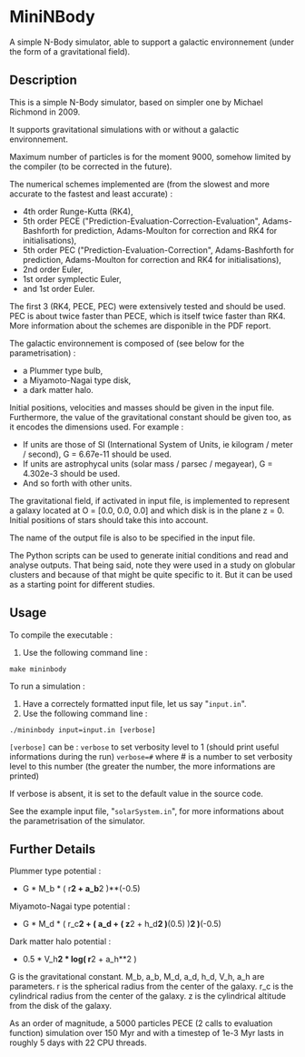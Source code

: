 # MiniNBody
A simple N-Body simulator, able to support a galactic environnement (under the form of a gravitational field).

## Description
This is a simple N-Body simulator, based on simpler one by Michael Richmond in 2009.

It supports gravitational simulations with or without a galactic environnement.

Maximum number of particles is for the moment 9000, somehow limited by the compiler (to be corrected in the future).

The numerical schemes implemented are (from the slowest and more accurate to the fastest and least accurate) :
- 4th order Runge-Kutta (RK4),
- 5th order PECE ("Prediction-Evaluation-Correction-Evaluation", Adams-Bashforth for prediction, Adams-Moulton for correction and RK4 for initialisations),
- 5th order PEC ("Prediction-Evaluation-Correction", Adams-Bashforth for prediction, Adams-Moulton for correction and RK4 for initialisations),
- 2nd order Euler,
- 1st order symplectic Euler,
- and 1st order Euler.

The first 3 (RK4, PECE, PEC) were extensively tested and should be used. PEC is about twice faster than PECE, which is itself twice faster than RK4. More information about the schemes are disponible in the PDF report.

The galactic environnement is composed of (see below for the parametrisation) :
- a Plummer type bulb,
- a Miyamoto-Nagai type disk,
- a dark matter halo.

Initial positions, velocities and masses should be given in the input file. Furthermore, the value of the gravitational constant should be given too, as it encodes the dimensions used. For example :
- If units are those of SI (International System of Units, ie kilogram / meter / second), G = 6.67e-11 should be used.
- If units are astrophycal units (solar mass / parsec / megayear), G = 4.302e-3 should be used.
- And so forth with other units.

The gravitational field, if activated in input file, is implemented to represent a galaxy located at O = [0.0, 0.0, 0.0] and which disk is in the plane z = 0. Initial positions of stars should take this into account.

The name of the output file is also to be specified in the input file.

The Python scripts can be used to generate initial conditions and read and analyse outputs. That being said, note they were used in a study on globular clusters and because of that might be quite specific to it. But it can be used as a starting point for different studies.

## Usage
To compile the executable :
1) Use the following command line :
```
make mininbody
```

To run a simulation :
1) Have a correctely formatted input file, let us say "`input.in`".
2) Use the following command line :
```
./mininbody input=input.in [verbose]
```

`[verbose]` can be :
`verbose`   to set verbosity level to 1 (should print useful informations during the run)
`verbose=#` where # is a number to set verbosity level to this number (the greater the number, the more informations are printed)

If verbose is absent, it is set to the default value in the source code.

See the example input file, "`solarSystem.in`", for more informations about the parametrisation of the simulator.

## Further Details
Plummer type potential :
- G * M_b * ( r**2 + a_b**2 )**(-0.5)

Miyamoto-Nagai type potential :
- G * M_d * ( r_c**2 + ( a_d + ( z**2 + h_d**2 )**(0.5) )**2 )**(-0.5)

Dark matter halo potential :
- 0.5 * V_h**2 * log( r**2 + a_h**2 )

G is the gravitational constant.
M_b, a_b, M_d, a_d, h_d, V_h, a_h are parameters.
r is the spherical radius from the center of the galaxy.
r_c is the cylindrical radius from the center of the galaxy.
z is the cylindrical altitude from the disk of the galaxy.

As an order of magnitude, a 5000 particles PECE (2 calls to evaluation function) simulation over 150 Myr and with a timestep of 1e-3 Myr lasts in roughly 5 days with 22 CPU threads.
